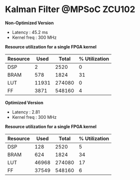 # Kalman Filter @MPSoC ZCU102
**Non-Optimized Version**
* Latency : 45.2 ms
* Kernel freq : 300 MHz

**Resource utilization for a single FPGA kernel**

Resource      | Used          | Total         | % Utilization
------------- | ------------- | ------------- | -------------
DSP           | 2             | 2520          | 0
BRAM          | 578           | 1824          | 31
LUT           | 11931         | 274080        | 0
FF            | 3871          | 548160        | 4


**Optimized Version**

* Latency : 2.81
* Kernel freq : 300 MHz

**Resource utilization for a single FPGA kernel**

Resource      | Used          | Total         | % Utilization
------------- | ------------- | ------------- | -------------
DSP           | 128           | 2520          | 5
BRAM          | 624           | 1824          | 34
LUT           | 46968         | 274080        | 17
FF            | 37549         | 548160        | 6
